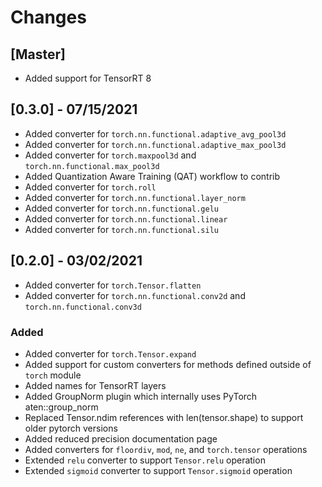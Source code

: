 # Changes

## [Master]

- Added support for TensorRT 8

## [0.3.0] - 07/15/2021

- Added converter for ``torch.nn.functional.adaptive_avg_pool3d``
- Added converter for ``torch.nn.functional.adaptive_max_pool3d``
- Added converter for ``torch.maxpool3d`` and ``torch.nn.functional.max_pool3d``
- Added Quantization Aware Training (QAT) workflow to contrib
- Added converter for ``torch.roll``
- Added converter for ``torch.nn.functional.layer_norm``
- Added converter for ``torch.nn.functional.gelu``
- Added converter for ``torch.nn.functional.linear``
- Added converter for ``torch.nn.functional.silu``

## [0.2.0] - 03/02/2021

- Added converter for ``torch.Tensor.flatten``
- Added converter for ``torch.nn.functional.conv2d`` and ``torch.nn.functional.conv3d``

### Added 

- Added converter for ``torch.Tensor.expand``
- Added support for custom converters for methods defined outside of ``torch`` module
- Added names for TensorRT layers
- Added GroupNorm plugin which internally uses PyTorch aten::group_norm
- Replaced Tensor.ndim references with len(tensor.shape) to support older pytorch versions
- Added reduced precision documentation page
- Added converters for ``floordiv``, ``mod``, ``ne``, and ``torch.tensor`` operations
- Extended ``relu`` converter to support ``Tensor.relu`` operation
- Extended ``sigmoid`` converter to support ``Tensor.sigmoid`` operation
